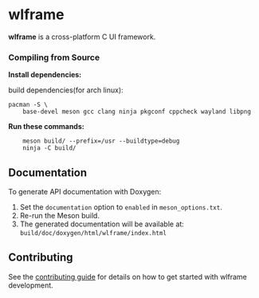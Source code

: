 # wlframe
**wlframe** is a cross-platform C UI framework.

### Compiling from Source
**Install dependencies:**

build dependencies(for arch linux):
```shell
pacman -S \
	base-devel meson gcc clang ninja pkgconf cppcheck wayland libpng
```

**Run these commands:**
```shell
    meson build/ --prefix=/usr --buildtype=debug
    ninja -C build/
```

## Documentation

To generate API documentation with Doxygen:

1. Set the `documentation` option to `enabled` in `meson_options.txt`.
2. Re-run the Meson build.
3. The generated documentation will be available at:
   `build/doc/doxygen/html/wlframe/index.html`

## Contributing

See the [contributing guide](CONTRIBUTING.md) for details on how to get started with wlframe development.

